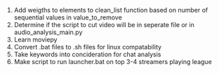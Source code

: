 1. Add weigths to elements to clean_list function based on number of sequential values in value_to_remove
2. Determine if the script to cut video will be in seperate file or in audio_analysis_main.py
3. Learn moviepy
4. Convert .bat files to .sh files for linux compatability
5. Take keywords into concideration for chat analysis
6. Make script to run launcher.bat on top 3-4 streamers playing league 
